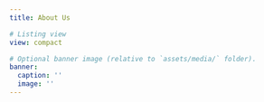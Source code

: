 ```yaml
---
title: About Us

# Listing view
view: compact

# Optional banner image (relative to `assets/media/` folder).
banner:
  caption: ''
  image: ''
---
```

